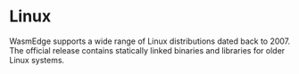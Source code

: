 # Linux

WasmEdge supports a wide range of Linux distributions dated back to
2007. The official release contains statically linked binaries and libraries
for older Linux systems.
